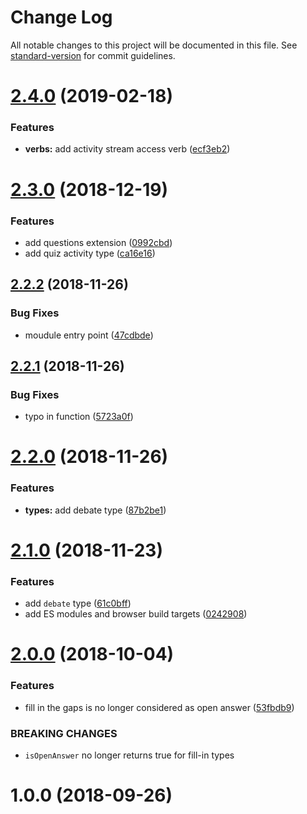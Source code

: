 # Change Log

All notable changes to this project will be documented in this file. See [standard-version](https://github.com/conventional-changelog/standard-version) for commit guidelines.

# [2.4.0](https://github.com/Gradiant/smart-xapi-dsl/compare/v2.3.0...v2.4.0) (2019-02-18)


### Features

* **verbs:** add activity stream access verb ([ecf3eb2](https://github.com/Gradiant/smart-xapi-dsl/commit/ecf3eb2))



<a name="2.3.0"></a>
# [2.3.0](https://github.com/Gradiant/smart-xapi-dsl/compare/v2.2.2...v2.3.0) (2018-12-19)


### Features

* add questions extension ([0992cbd](https://github.com/Gradiant/smart-xapi-dsl/commit/0992cbd))
* add quiz activity type ([ca16e16](https://github.com/Gradiant/smart-xapi-dsl/commit/ca16e16))



<a name="2.2.2"></a>
## [2.2.2](https://github.com/Gradiant/smart-xapi-dsl/compare/v2.2.1...v2.2.2) (2018-11-26)


### Bug Fixes

* moudule entry point ([47cdbde](https://github.com/Gradiant/smart-xapi-dsl/commit/47cdbde))



<a name="2.2.1"></a>
## [2.2.1](https://github.com/Gradiant/smart-xapi-dsl/compare/v2.2.0...v2.2.1) (2018-11-26)


### Bug Fixes

* typo in  function ([5723a0f](https://github.com/Gradiant/smart-xapi-dsl/commit/5723a0f))



<a name="2.2.0"></a>
# [2.2.0](https://github.com/Gradiant/smart-xapi-dsl/compare/v2.1.0...v2.2.0) (2018-11-26)


### Features

* **types:** add debate type ([87b2be1](https://github.com/Gradiant/smart-xapi-dsl/commit/87b2be1))



<a name="2.1.0"></a>
# [2.1.0](https://github.com/Gradiant/smart-xapi-dsl/compare/v2.0.0...v2.1.0) (2018-11-23)


### Features

* add `debate` type ([61c0bff](https://github.com/Gradiant/smart-xapi-dsl/commit/61c0bff))
* add ES modules and browser build targets ([0242908](https://github.com/Gradiant/smart-xapi-dsl/commit/0242908))



# [2.0.0](https://github.com/Gradiant/smart-xapi-dsl/compare/v1.0.0...v2.0.0) (2018-10-04)


### Features

* fill in the gaps is no longer considered as open answer ([53fbdb9](https://github.com/Gradiant/smart-xapi-dsl/commit/53fbdb9))


### BREAKING CHANGES

* `isOpenAnswer` no longer returns true for fill-in types



# 1.0.0 (2018-09-26)
